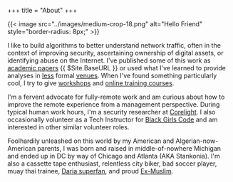 +++
title = "About"
+++

{{< image src="../images/medium-crop-18.png" alt="Hello Friend" style="border-radius: 8px;" >}}

I like to build algorithms to better understand network traffic, often in the
context of improving security, ascertaining ownership of digital assets, or
identifying abuse on the Internet. I've published some of this work as [academic
papers](shit) {{ $Site.BaseURL }} or used what I've learned to provide analyses
in [less](../posts) formal
[venues](https://iisp.gatech.edu/cybersecurity-news-commentary-january-2017).
When I've found something particularly cool, I try to give
[workshops](https://forum.defcon.org/node/228551) and [online training
courses](https://learning.oreilly.com/live-training/courses/hands-on-adversarial-machine-learning/0636920285342/).

I'm a fervent advocate for fully-remote work and am curious about how to improve
the remote experience from a management perspective. During typical human work
hours, I'm a security researcher at [Corelight](https://corelight.com/). I also
occasionally volunteer as a Tech Instructor for [Black Girls
Code](http://www.blackgirlscode.com/) and am interested in other similar
volunteer roles.

Foolhardily unleashed on this world by my American and Algerian-now-American
parents, I was born and raised in middle-of-nowhere Michigan and ended up in DC
by way of Chicago and Atlanta (AKA Stankonia). I'm also a cassette tape
enthusiast, relentless city biker, bad soccer player, muay thai trainee, [Daria
superfan](https://www.instagram.com/dariascreens/), and proud
[Ex-Muslim](https://exmuslims.org/ex-muslims-of-north-america-debuts-billboards-in-atlanta-chicago-houston/).
